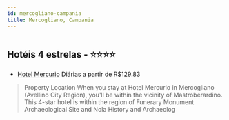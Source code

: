 ```yaml
---
id: mercogliano-campania
title: Mercogliano, Campania
---
```


<center><img src="https://assets.cosmos-data.com/1/21d02feef1e8d0396e788fe4eed871e4/362222.jpg" alt="" /></center>


## Hotéis 4 estrelas - ⭐️⭐️⭐️⭐️

-    [Hotel Mercurio](https://www.hurb.com/hoteis/mercogliano/hotel-mercurio-JNP-JP291915?cmp=18055) Diárias a partir de R$129.83
   > Property Location When you stay at Hotel Mercurio in Mercogliano (Avellino City Region), you&apos;ll be within the vicinity of Mastroberardino. This 4-star hotel is within the region of Funerary Monument Archaeological Site and Nola History and Archaeolog
